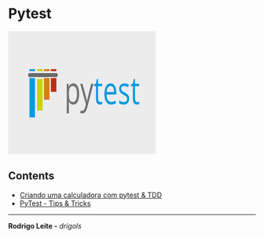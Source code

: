 # Pytest

![img](images/logo.png)

## Contents

 - [Criando uma calculadora com pytest & TDD](modules/calculator)
 - [PyTest - Tips & Tricks](modules/pytest-tips-tricks.md)

---

**Rodrigo Leite -** *drigols*
